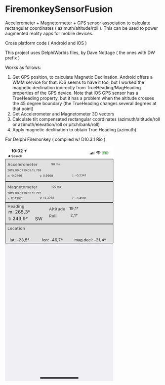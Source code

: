 # FiremonkeySensorFusion
Accelerometer + Magnetormeter + GPS sensor association to calculate rectangular coordinates ( azimuth/altitude/roll ).
This can be used to power augmented reality apps for mobile devices.

Cross platform code ( Android and iOS )

This project uses DelphiWorlds files, by Dave Nottage ( the ones with DW prefix )

Works as follows:
1. Get GPS position, to calculate Magnetic Declination. Android offers a WMM service for that. iOS seems to have it too, but I worked the magnetic declination indirectly from TrueHeading/MagHeading properties of the GPS device. Note that iOS GPS sensor has a TrueHeading property, but it has a problem when the altitude crosses the 45 degree boundary (the TrueHeading changes several degrees at that point)
2. Get Accelerometer and Magnetometer 3D vectors
3. Calculate tilt compensated rectangular coordinates (azimuth/altitude/roll or azimuth/elevation/roll or pitch/bank/roll)
4. Apply magnetic declination to obtain True Heading (azimuth)

For Delphi Firemonkey ( compiled w/ D10.3.1 Rio )
 
![Screenshot](SensorFusionShot.png)
